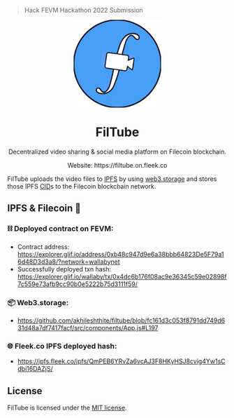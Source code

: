 > Hack FEVM Hackathon 2022 Submission

<p align="center">
  <img align="center" src="https://github.com/AkhileshThite/FilTube/blob/main/src/logo.png" width="200" height="200"></img>
</p>

<h1 align="center">FilTube</h1>

<p aign="center">
  <p align="center">Decentralized video sharing & social media platform on Filecoin blockchain.</p>
  <p align="center">Website: <a href="https://filtube.on.fleek.co"></a>https://filtube.on.fleek.co</p>
</p>

FilTube uploads the video files to [IPFS](https://ipfs.tech/) by using [web3.storage](https://web3.storage/) and stores those IPFS [CID](https://docs.ipfs.tech/concepts/content-addressing/)s to the Filecoin blockchain network.

## IPFS & Filecoin 💙

### ⛓ Deployed contract on FEVM:
- Contract address: https://explorer.glif.io/address/0xb48c947d9e6a38bbb64823De5F79a16d48D3d3a8/?network=wallabynet
- Successfully deployed txn hash: https://explorer.glif.io/wallaby/tx/0x4dc6b176f08ac9e36345c59e02898f7c559e73afb9cc90b0e5222b75d3111f59/ 

### 📦 Web3.storage:
- https://github.com/akhileshthite/filtube/blob/fc161d3c053f8791dd749d631d48a7df7417facf/src/components/App.js#L197

### 🌐 Fleek.co IPFS deployed hash:
- https://ipfs.fleek.co/ipfs/QmPEB6YRvZa6vcAJ3F8HKyHSJ8cvig4Yw1sCdbi16DAZjS/

## License

FilTube is licensed under the [MIT license](https://github.com/AkhileshThite/FilTube/blob/main/LICENSE).
